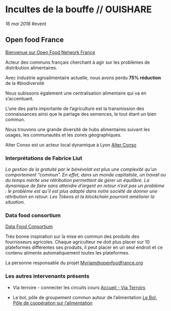 # Incultes de la bouffe // OUISHARE
*16 mai 2018* #event


## Open food France 
[Bienvenue sur  Open Food Network France](https://www.openfoodfrance.org)

Acteur des communs français cherchant à agir sur les problèmes de distribution alimentaires.

Avec industrie agroalimentaire actuelle, nous avons perdu **75% réduction** de la #biodiversité

Nous subissons également une centralisation alimentaire qui va en s’accentuant.

L’une des parts importante de l’agriculture est la transmission des connaissances ainsi que le partage des semences, le tout étant un bien commun.

Nous trouvons une grande diversité  de hubs alimentaires suivant les usages, les communautés et les zones géographiques.

Alter Conso est un acteur local dynamique à Lyon
[Alter Conso](http://www.alter-conso.org)

### Interprétations de Fabrice Liut

*La gestion de la gratuité par le bénévolat est plus une complexité qu’un comportement “commun”. En effet, dans un monde capitaliste, un travail ou du temps mérite une rétribution permettant de gérer un équilibre.
La dynamique de faire sans attendre d’argent en retour n’est pas un problème : le problème est qu’il est plus adapté dans notre société de donner une rétribution en retour. Les Tokens et la blockchain pourront améliorer la situation.*

### Data food consortium
[Data Food Consortium](http://datafoodconsortium.org)

Très bonne inspiration sur la mise en commun des produits des fournisseurs agricoles. Chaque agriculteur ne doit plus placer sur 10 plateformes différentes ses produits, il peut placer en un seul endroit et ce contenu alimente automatiquement toutes les plateformes.

La personne responsable du projet
Myriam@openfoodfrance.org

### Les autres intervenants présents

- Via terroire - connecter les circuits cours
[Accueil - Via Terroirs](https://www.viaterroirs.com)

- Le bol, pôle de groupement commun autour de l’alimentation
[Le Bol, Pôle de coopération sur l’alimentation](http://www.lebol.org)


